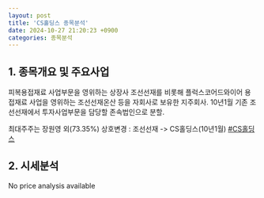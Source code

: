 ```yaml
---
layout: post
title: 'CS홀딩스 종목분석'
date: 2024-10-27 21:20:23 +0900
categories: 종목분석
---
```


## 1. 종목개요 및 주요사업

피복용접재료 사업부문을 영위하는 상장사 조선선재를 비롯해 플럭스코어드와이어 용접재료 사업을 영위하는 조선선재온산 등을 자회사로 보유한 지주회사. 10년1월 기존 조선선재에서 투자사업부문을 담당할 존속법인으로 분할. 

최대주주는 장원영 외(73.35%) 상호변경 : 조선선재 -> CS홀딩스(10년1월)
[#CS홀딩스](#)

## 2. 시세분석

No price analysis available
